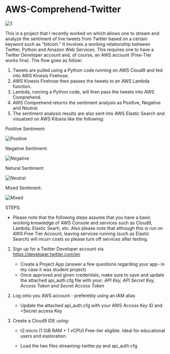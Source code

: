 # AWS-Comprehend-Twitter

![1](https://user-images.githubusercontent.com/37382927/96356103-df2bd100-109e-11eb-8230-108d0b215e2a.png)

This is a project that I recently worked on which allows one to stream and analyze the sentiment of live tweets from Twitter based on a certain keyword such as "bitcoin." It involves a working relationship between Twitter, Python and Amazon Web Services. This requires one to have a Twitter Developer account and, of course, an AWS account (Free-Tier works fine).  The flow goes as follow:

  1. Tweets are pulled using a Python code running on AWS Cloud9 and fed into AWS Kinesis Firehose.  
  2. AWS Kinesis Firehose then passes the tweets to an AWS Lambda function. <br>
  3. Lambda, running a Python code, will then pass the tweets into AWS Comprehend.<br>
  4. AWS Comprehend returns the sentiment analysis as Positive, Negative and Neutral.<br>
  5. The sentiment analysis results are also sent into AWS Elastic Search and visualzed on AWS Kibana like the following: 

Positive Sentiment:

![Positive](https://user-images.githubusercontent.com/37382927/96356280-0d121500-10a1-11eb-97b3-f168164cd3d2.png)

Negative Sentiment:

![Negative](https://user-images.githubusercontent.com/37382927/96356288-1ac79a80-10a1-11eb-90d7-9f45346b6585.png)

Netural Sentiment:

![Neutral](https://user-images.githubusercontent.com/37382927/96356284-156a5000-10a1-11eb-8553-de182eb86640.png)

Mixed Sentiment:

![Mixed](https://user-images.githubusercontent.com/37382927/96356289-1c915e00-10a1-11eb-95e2-9ccf1aef3fc8.png)

STEPS:<br>
* Please note that the following steps assume that you have a basic working knowledge of AWS Console and services such as Cloud9, Lambda, Elastic Searh, etc.  Also please note that although this is run on AWS Free Tier Account, leaving services running (such as Elastic Search) will incurr costs so please turn off services after testing. 

1. Sign up for a Twitter Developer account via https://developer.twitter.com/en
    - Create a Project App (answer a few questions regarding your app- in my case it was student project)
    - Once approved and given credentials, make sure to save and update the attached api_auth.cfg file with your:
      <i>API Key, API Secret Key, Access Token</i> and <i>Secret Access Token</i>

2. Log onto you AWS account - preferebly using an IAM alias
    - Update the attached api_auth.cfg with your AWS <i>Access Key ID</i> and <Secret access Key

3. Create a Cloud9 IDE using:
    - t2.micro (1 GiB RAM + 1 vCPU)
      Free-tier eligible. Ideal for educational users and exploration.
    
    - Load the two files streaming-twitter.py and api_auth.cfg
    

